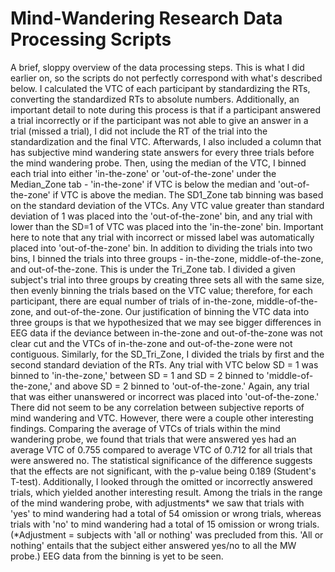 # Mind-Wandering Research Data Processing Scripts

A brief, sloppy overview of the data processing steps. This is what I did earlier on, so the scripts do not perfectly correspond with what's described below.
I calculated the VTC of each participant by standardizing the RTs, converting the standardized RTs to absolute numbers. Additionally, an important detail to note during this process is that if a participant answered a trial incorrectly or if the participant was not able to give an answer in a trial (missed a trial), I did not include the RT of the trial into the standardization and the final VTC. Afterwards, I also included a column that has subjective mind wandering state answers for every three trials before the mind wandering probe. Then, using the median of the VTC, I binned each trial into either 'in-the-zone' or 'out-of-the-zone' under the Median_Zone tab - 'in-the-zone' if VTC is below the median and 'out-of-the-zone' if VTC is above the median. The SD1_Zone tab binning was based on the standard deviation of the VTCs. Any VTC value greater than standard deviation of 1 was placed into the 'out-of-the-zone' bin, and any trial with lower than the SD=1 of VTC was placed into the 'in-the-zone' bin. Important here to note that any trial with incorrect or missed label was automatically placed into 'out-of-the-zone' bin. In addition to dividing the trials into two bins, I binned the trials into three groups - in-the-zone, middle-of-the-zone, and out-of-the-zone. This is under the Tri_Zone tab. I divided a given subject's trial into three groups by creating three sets all with the same size, then evenly binning the trials based on the VTC value; therefore, for each participant, there are equal number of trials of in-the-zone, middle-of-the-zone, and out-of-the-zone. Our justification of binning the VTC data into three groups is that we hypothesized that we may see bigger differences in EEG data if the deviance between in-the-zone and out-of-the-zone was not clear cut and the VTCs of in-the-zone and out-of-the-zone were not contiguous. Similarly, for the SD_Tri_Zone, I divided the trials by first and the second standard deviation of the RTs. Any trial with VTC below SD = 1 was binned to 'in-the-zone,' between SD = 1 and SD = 2 binned to 'middle-of-the-zone,' and above SD = 2 binned to 'out-of-the-zone.' Again, any trial that was either unanswered or incorrect was placed into 'out-of-the-zone.'
There did not seem to be any correlation between subjective reports of mind wandering and VTC. However, there were a couple other interesting findings. Comparing the average of VTCs of trials within the mind wandering probe, we found that trials that were answered yes had an average VTC of 0.755 compared to average VTC of 0.712 for all trials that were answered no. The statistical significance of the difference suggests that the effects are not significant, with the p-value being 0.189 (Student's T-test). Additionally, I looked through the omitted or incorrectly answered trials, which yielded another interesting result. Among the trials in the range of the mind wandering probe, with adjustments* we saw that trials with 'yes' to mind wandering had a total of 54 omission or wrong trials, whereas trials with 'no' to mind wandering had a total of 15 omission or wrong trials. (*Adjustment = subjects with 'all or nothing' was precluded from this. 'All or nothing' entails that the subject either answered yes/no to all the MW probe.) EEG data from the binning is yet to be seen. 
